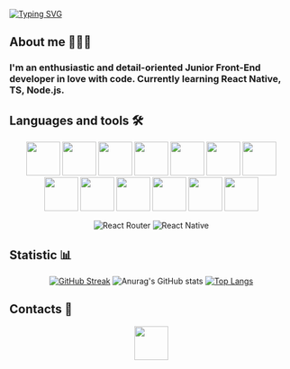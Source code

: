 [![Typing SVG](https://readme-typing-svg.herokuapp.com?font=Fira+Code&weight=600&size=30&pause=1000&color=8EF718FF&width=435&lines=Hi+everyone!+I'm+Daryna;Frontend+developer+💚)](https://git.io/typing-svg)


## About me 👩🏽‍💻
### I'm an enthusiastic and detail-oriented Junior Front-End developer in love with code. Currently learning React Native, TS, Node.js.


## Languages and tools 🛠️

<div align="center">
<img src="https://cdn.jsdelivr.net/gh/devicons/devicon/icons/html5/html5-original-wordmark.svg" width="60px" />
<img src="https://cdn.jsdelivr.net/gh/devicons/devicon/icons/css3/css3-original-wordmark.svg" width="60px" />
<img src="https://cdn.jsdelivr.net/gh/devicons/devicon/icons/sass/sass-original.svg" width="60px" />
<img src="https://cdn.jsdelivr.net/gh/devicons/devicon/icons/bootstrap/bootstrap-original.svg" width="60px"  />     
<img src="https://cdn.jsdelivr.net/gh/devicons/devicon/icons/javascript/javascript-original.svg" width="60px"/>
<img src="https://cdn.jsdelivr.net/gh/devicons/devicon/icons/react/react-original.svg" width="60px" />
<img src="https://cdn.jsdelivr.net/gh/devicons/devicon/icons/redux/redux-original.svg" width="60px" />
<img src="https://cdn.jsdelivr.net/gh/devicons/devicon/icons/nodejs/nodejs-original.svg" width="60px" />
<img src="https://cdn.jsdelivr.net/gh/devicons/devicon/icons/webpack/webpack-original.svg" width="60px" />
<img src="https://cdn.jsdelivr.net/gh/devicons/devicon/icons/figma/figma-original.svg" width="60px" />
<img src="https://cdn.jsdelivr.net/gh/devicons/devicon/icons/vscode/vscode-original.svg" width="60px" />
<img src="https://cdn.jsdelivr.net/gh/devicons/devicon/icons/trello/trello-plain.svg" width="60px" />
<img src="https://cdn.jsdelivr.net/gh/devicons/devicon/icons/firebase/firebase-plain-wordmark.svg" width="60px" />
          											  
![React Router](https://img.shields.io/badge/React_Router-CA4245?style=for-the-badge&logo=react-router&logoColor=white)
![React Native](https://img.shields.io/badge/react_native-%2320232a.svg?style=for-the-badge&logo=react&logoColor=%2361DAFB)											  
												  
												  
<!--   ![SASS](https://img.shields.io/badge/SASS-hotpink.svg?style=for-the-badge&logo=SASS&logoColor=white)
  ![JavaScript](https://img.shields.io/badge/javascript-%23323330.svg?style=for-the-badge&logo=javascript&logoColor=%23F7DF1E)
  ![React](https://img.shields.io/badge/react-%2320232a.svg?style=for-the-badge&logo=react&logoColor=%2361DAFB)
![Redux](https://img.shields.io/badge/redux-%23593d88.svg?style=for-the-badge&logo=redux&logoColor=white)
![NodeJS](https://img.shields.io/badge/node.js-6DA55F?style=for-the-badge&logo=node.js&logoColor=white)
	![Figma](https://img.shields.io/badge/figma-%23F24E1E.svg?style=for-the-badge&logo=figma&logoColor=white)
  ![Webpack](https://img.shields.io/badge/webpack-%238DD6F9.svg?style=for-the-badge&logo=webpack&logoColor=black)
  ![NPM](https://img.shields.io/badge/NPM-%23000000.svg?style=for-the-badge&logo=npm&logoColor=white) -->

</div>
 

## Statistic 📊

<div align="center">

[![GitHub Streak](http://github-readme-streak-stats.herokuapp.com?user=darymee&theme=ads-juicy-fresh&border_radius=5&date_format=j%20M%5B%20Y%5D)](https://git.io/streak-stats)
![Anurag's GitHub stats](https://github-readme-stats.vercel.app/api?username=darymee&show_icons=true&theme=chartreuse-dark&bg_color=0d0c15&icon_color=fe5701)
[![Top Langs](https://github-readme-stats.vercel.app/api/top-langs/?username=darymee&layout=compact&bg_color=0d0c15&title_color=81fe03&text_color=fefefe&border_radius=5)](https://github.com/darymee/github-readme-stats)

</div>

## Contacts 📲
<div align="center">
<a href="https://www.linkedin.com/in/darynal/"><img src="https://cdn.jsdelivr.net/gh/devicons/devicon/icons/linkedin/linkedin-original.svg" width="60px" target="_blank" rel="noreferrer noopener"/></a>
<div>
